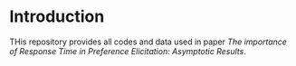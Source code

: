 # Introduction
THis repository provides all codes and data used in paper _The importance of Response Time in Preference Elicitation: Asymptotic Results_.
